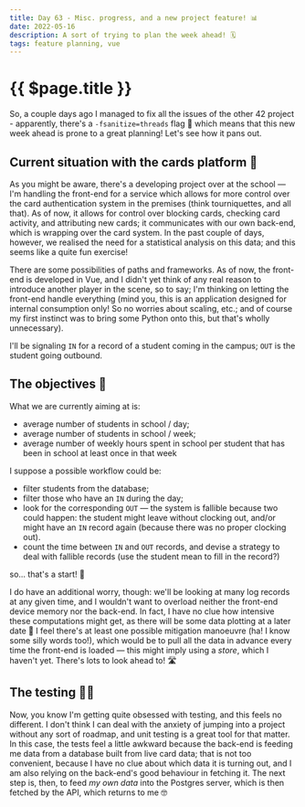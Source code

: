 ```yaml
---
title: Day 63 - Misc. progress, and a new project feature! 📊
date: 2022-05-16
description: A sort of trying to plan the week ahead! 🗓
tags: feature planning, vue
---
```


# {{ $page.title }}

So, a couple days ago I managed to fix all the issues of the other 42 project - apparently, there's a `-fsanitize=threads` flag 🤯 which means that this new week ahead is prone to a great planning! Let's see how it pans out.

## Current situation with the cards platform 🧩

As you might be aware, there's a developing project over at the school — I'm handling the front-end for a service which allows for more control over the card authentication system in the premises (think tourniquettes, and all that). As of now, it allows for control over blocking cards, checking card activity, and attributing new cards; it communicates with our own back-end, which is wrapping over the card system. In the past couple of days, however, we realised the need for a statistical analysis on this data; and this seems like a quite fun exercise! 

There are some possibilities of paths and frameworks. As of now, the front-end is developed in Vue, and I didn't yet think of any real reason to introduce another player in the scene, so to say; I'm thinking on letting the front-end handle everything (mind you, this is an application designed for internal consumption only! So no worries about scaling, etc.; and of course my first instinct was to bring some Python onto this, but that's wholly unnecessary).

I'll be signaling `IN` for a record of a student coming in the campus; `OUT` is the student going outbound.

## The objectives 🏁

What we are currently aiming at is:

- average number of students in school / day; 
- average number of students in school / week; 
- average number of weekly hours spent in school per student that has been in school at least once in that week

I suppose a possible workflow could be:
- filter students from the database;
- filter those who have an `IN` during the day;
- look for the corresponding `OUT` — the system is fallible because two could happen: the student might leave without clocking out, and/or might have an `IN` record again (because there was no proper clocking out).
- count the time between `IN` and `OUT` records, and devise a strategy to deal with fallible records (use the student mean to fill in the record?)

so... that's a start! 🥳

I do have an additional worry, though: we'll be looking at many log records at any given time, and I wouldn't want to overload neither the front-end device memory nor the back-end. In fact, I have no clue how intensive these computations might get, as there will be some data plotting at a later date 🥵 I feel there's at least one possible mitigation manoeuvre (ha! I know some silly words too!), which would be to pull all the data in advance every time the front-end is loaded — this might imply using a *store*, which I haven't yet. There's lots to look ahead to! 🛣

## The testing 👷‍♂️

Now, you know I'm getting quite obsessed with testing, and this feels no different. I don't think I can deal with the anxiety of jumping into a project without any sort of roadmap, and unit testing is a great tool for that matter. In this case, the tests feel a little awkward because the back-end is feeding me data from a database built from live card data; that is not too convenient, because I have no clue about which data it is turning out, and I am also relying on the back-end's good behaviour in fetching it. The next step is, then, to feed *my own data* into the Postgres server, which is then fetched by the API, which returns to me 🤓

<FetchComments :title=$frontmatter.title />
<PostComments :title=$frontmatter.title />

